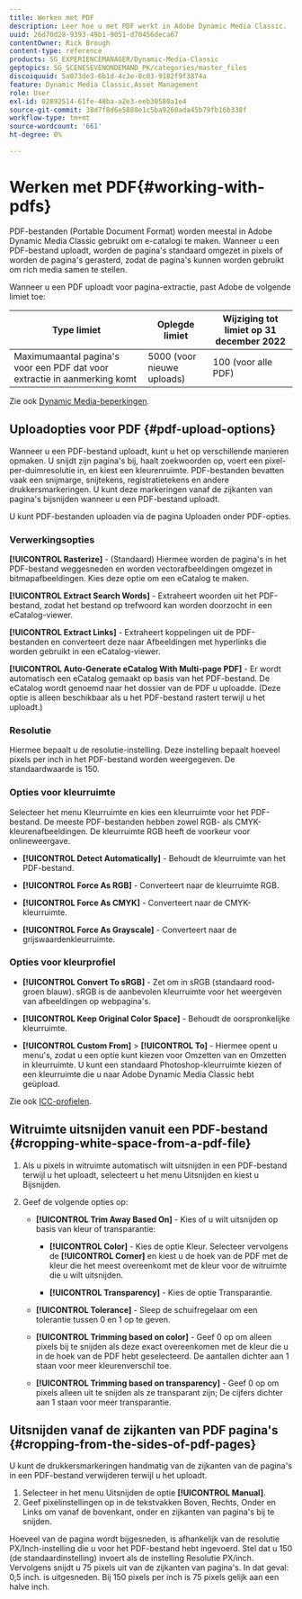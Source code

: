 ```yaml
---
title: Werken met PDF
description: Leer hoe u met PDF werkt in Adobe Dynamic Media Classic.
uuid: 26d70d28-9393-49b1-9051-d70456deca67
contentOwner: Rick Brough
content-type: reference
products: SG_EXPERIENCEMANAGER/Dynamic-Media-Classic
geptopics: SG_SCENESEVENONDEMAND_PK/categories/master_files
discoiquuid: 5a073de3-6b1d-4c3e-8c03-9182f9f3874a
feature: Dynamic Media Classic,Asset Management
role: User
exl-id: 02892514-61fe-48ba-a2e3-eeb30580a1e4
source-git-commit: 38d7f8d6e5888e1c5ba9260ada45b79fb16b338f
workflow-type: tm+mt
source-wordcount: '661'
ht-degree: 0%

---
```


# Werken met PDF{#working-with-pdfs}

PDF-bestanden (Portable Document Format) worden meestal in Adobe Dynamic Media Classic gebruikt om e-catalogi te maken. Wanneer u een PDF-bestand uploadt, worden de pagina&#39;s standaard omgezet in pixels of worden de pagina&#39;s gerasterd, zodat de pagina&#39;s kunnen worden gebruikt om rich media samen te stellen.

Wanneer u een PDF uploadt voor pagina-extractie, past Adobe de volgende limiet toe:

| Type limiet | Oplegde limiet | Wijziging tot limiet op 31 december 2022 |
| --- | --- | --- |
| Maximumaantal pagina&#39;s voor een PDF dat voor extractie in aanmerking komt | 5000 (voor nieuwe uploads) | 100 (voor alle PDF) |

Zie ook [Dynamic Media-beperkingen](/help/using/limitations.md).

## Uploadopties voor PDF {#pdf-upload-options}

Wanneer u een PDF-bestand uploadt, kunt u het op verschillende manieren opmaken. U snijdt zijn pagina&#39;s bij, haalt zoekwoorden op, voert een pixel-per-duimresolutie in, en kiest een kleurenruimte. PDF-bestanden bevatten vaak een snijmarge, snijtekens, registratietekens en andere drukkersmarkeringen. U kunt deze markeringen vanaf de zijkanten van pagina&#39;s bijsnijden wanneer u een PDF-bestand uploadt.

U kunt PDF-bestanden uploaden via de pagina Uploaden onder PDF-opties.

### Verwerkingsopties

**[!UICONTROL Rasterize]** - (Standaard) Hiermee worden de pagina&#39;s in het PDF-bestand weggesneden en worden vectorafbeeldingen omgezet in bitmapafbeeldingen. Kies deze optie om een eCatalog te maken.

**[!UICONTROL Extract Search Words]** - Extraheert woorden uit het PDF-bestand, zodat het bestand op trefwoord kan worden doorzocht in een eCatalog-viewer.

**[!UICONTROL Extract Links]** - Extraheert koppelingen uit de PDF-bestanden en converteert deze naar Afbeeldingen met hyperlinks die worden gebruikt in een eCatalog-viewer.

**[!UICONTROL Auto-Generate eCatalog With Multi-page PDF]** - Er wordt automatisch een eCatalog gemaakt op basis van het PDF-bestand. De eCatalog wordt genoemd naar het dossier van de PDF u uploadde. (Deze optie is alleen beschikbaar als u het PDF-bestand rastert terwijl u het uploadt.)

### Resolutie

Hiermee bepaalt u de resolutie-instelling. Deze instelling bepaalt hoeveel pixels per inch in het PDF-bestand worden weergegeven. De standaardwaarde is 150.

### Opties voor kleurruimte

Selecteer het menu Kleurruimte en kies een kleurruimte voor het PDF-bestand. De meeste PDF-bestanden hebben zowel RGB- als CMYK-kleurenafbeeldingen. De kleurruimte RGB heeft de voorkeur voor onlineweergave.

* **[!UICONTROL Detect Automatically]** - Behoudt de kleurruimte van het PDF-bestand.

* **[!UICONTROL Force As RGB]** - Converteert naar de kleurruimte RGB.

* **[!UICONTROL Force As CMYK]** - Converteert naar de CMYK-kleurruimte.

* **[!UICONTROL Force As Grayscale]** - Converteert naar de grijswaardenkleurruimte.

### Opties voor kleurprofiel

* **[!UICONTROL Convert To sRGB]** - Zet om in sRGB (standaard rood-groen blauw). sRGB is de aanbevolen kleurruimte voor het weergeven van afbeeldingen op webpagina&#39;s.

* **[!UICONTROL Keep Original Color Space]** - Behoudt de oorspronkelijke kleurruimte.

* **[!UICONTROL Custom From]** > **[!UICONTROL To]** - Hiermee opent u menu&#39;s, zodat u een optie kunt kiezen voor Omzetten van en Omzetten in kleurruimte. U kunt een standaard Photoshop-kleurruimte kiezen of een kleurruimte die u naar Adobe Dynamic Media Classic hebt geüpload.

Zie ook [ICC-profielen](/help/using/icc-profiles.md#icc_profiles).

## Witruimte uitsnijden vanuit een PDF-bestand {#cropping-white-space-from-a-pdf-file}

1. Als u pixels in witruimte automatisch wilt uitsnijden in een PDF-bestand terwijl u het uploadt, selecteert u het menu Uitsnijden en kiest u Bijsnijden.
1. Geef de volgende opties op:

   * **[!UICONTROL Trim Away Based On]** - Kies of u wilt uitsnijden op basis van kleur of transparantie:

      * **[!UICONTROL Color]** - Kies de optie Kleur. Selecteer vervolgens de **[!UICONTROL Corner]** en kiest u de hoek van de PDF met de kleur die het meest overeenkomt met de kleur voor de witruimte die u wilt uitsnijden.

      * **[!UICONTROL Transparency]** - Kies de optie Transparantie.
   * **[!UICONTROL Tolerance]** - Sleep de schuifregelaar om een tolerantie tussen 0 en 1 op te geven.

   * **[!UICONTROL Trimming based on color]** - Geef 0 op om alleen pixels bij te snijden als deze exact overeenkomen met de kleur die u in de hoek van de PDF hebt geselecteerd. De aantallen dichter aan 1 staan voor meer kleurenverschil toe.

   * **[!UICONTROL Trimming based on transparency]** - Geef 0 op om pixels alleen uit te snijden als ze transparant zijn; De cijfers dichter aan 1 staan voor meer transparantie.


## Uitsnijden vanaf de zijkanten van PDF pagina&#39;s {#cropping-from-the-sides-of-pdf-pages}

U kunt de drukkersmarkeringen handmatig van de zijkanten van de pagina&#39;s in een PDF-bestand verwijderen terwijl u het uploadt.

1. Selecteer in het menu Uitsnijden de optie **[!UICONTROL Manual]**.
1. Geef pixelinstellingen op in de tekstvakken Boven, Rechts, Onder en Links om vanaf de bovenkant, onder en zijkanten van pagina&#39;s bij te snijden.

Hoeveel van de pagina wordt bijgesneden, is afhankelijk van de resolutie PX/Inch-instelling die u voor het PDF-bestand hebt ingevoerd. Stel dat u 150 (de standaardinstelling) invoert als de instelling Resolutie PX/inch. Vervolgens snijdt u 75 pixels uit van de zijkanten van pagina&#39;s. In dat geval: 0,5 inch. is uitgesneden. Bij 150 pixels per inch is 75 pixels gelijk aan een halve inch.
